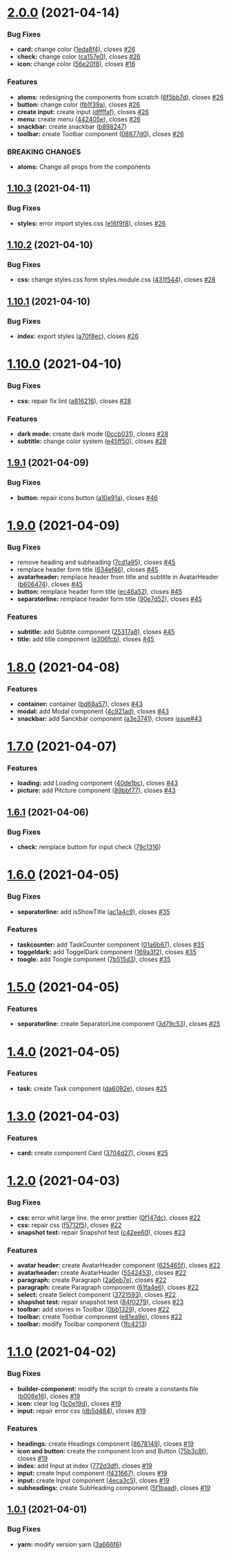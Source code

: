 # [2.0.0](https://github.com/thotluna/components/compare/v1.10.3...v2.0.0) (2021-04-14)


### Bug Fixes

* **card:** change color ([1eda8f4](https://github.com/thotluna/components/commit/1eda8f4d2f8ec485adf32951c96dfc8d9f4dc98e)), closes [#26](https://github.com/thotluna/components/issues/26)
* **check:** change color ([ca157e0](https://github.com/thotluna/components/commit/ca157e041c308ed4cb7c17e0e995c22a4a8bf437)), closes [#26](https://github.com/thotluna/components/issues/26)
* **icon:** change color ([56e20f8](https://github.com/thotluna/components/commit/56e20f83de988e46ada0616f33e2c318a63ec19c)), closes [#16](https://github.com/thotluna/components/issues/16)


### Features

* **atoms:** redesigning the components from scratch ([6f5bb7d](https://github.com/thotluna/components/commit/6f5bb7d9324344f9dc06c69092d7e6ffa2a10e28)), closes [#26](https://github.com/thotluna/components/issues/26)
* **button:** change color ([fb1f39a](https://github.com/thotluna/components/commit/fb1f39a9f601585f2dcbd4fd1ceaf877913ab3d9)), closes [#26](https://github.com/thotluna/components/issues/26)
* **create input:** create input ([dffffaf](https://github.com/thotluna/components/commit/dffffaf3b9ef42e241556a7968c664a7fd21542b)), closes [#26](https://github.com/thotluna/components/issues/26)
* **menu:** create menu ([442405e](https://github.com/thotluna/components/commit/442405e2f128e31329e871592e74c7587b44b970)), closes [#26](https://github.com/thotluna/components/issues/26)
* **snackbar:** create snackbar ([b898247](https://github.com/thotluna/components/commit/b898247f98b21d136292a96226893fc127e1a04f))
* **toolbar:** create Toolbar component ([08877d0](https://github.com/thotluna/components/commit/08877d04d587b2aadfd1e0c38671daac706fbf6e)), closes [#26](https://github.com/thotluna/components/issues/26)


### BREAKING CHANGES

* **atoms:** Change all props from the components

## [1.10.3](https://github.com/thotluna/components/compare/v1.10.2...v1.10.3) (2021-04-11)


### Bug Fixes

* **styles:** error import styles.css ([e16f9f8](https://github.com/thotluna/components/commit/e16f9f8f45d480551e9d349bf5424ebe41952879)), closes [#26](https://github.com/thotluna/components/issues/26)

## [1.10.2](https://github.com/thotluna/components/compare/v1.10.1...v1.10.2) (2021-04-10)


### Bug Fixes

* **css:** change styles.css form styles.module.css ([431f544](https://github.com/thotluna/components/commit/431f5443e86fc1c7a0f30f39aa7ae4c383ecd4db)), closes [#28](https://github.com/thotluna/components/issues/28)

## [1.10.1](https://github.com/thotluna/components/compare/v1.10.0...v1.10.1) (2021-04-10)


### Bug Fixes

* **index:** export styles ([a70f8ec](https://github.com/thotluna/components/commit/a70f8ecb492dc384176837fa7c1dad9d9ded82bc)), closes [#26](https://github.com/thotluna/components/issues/26)

# [1.10.0](https://github.com/thotluna/components/compare/v1.9.1...v1.10.0) (2021-04-10)


### Bug Fixes

* **css:** repair fix lint ([a816216](https://github.com/thotluna/components/commit/a81621618ef1bbc527c89193c6f67e2a77c051a4)), closes [#28](https://github.com/thotluna/components/issues/28)


### Features

* **dark mode:** create dark mode ([0ccb031](https://github.com/thotluna/components/commit/0ccb0315e3d9280623f5e3611f688096aa0d9538)), closes [#28](https://github.com/thotluna/components/issues/28)
* **subtitle:** change color system ([e45ff50](https://github.com/thotluna/components/commit/e45ff50d0e8d9294a6523819ceb79d855c1fdd6c)), closes [#28](https://github.com/thotluna/components/issues/28)

## [1.9.1](https://github.com/thotluna/components/compare/v1.9.0...v1.9.1) (2021-04-09)


### Bug Fixes

* **button:** repair icons button ([a10e91a](https://github.com/thotluna/components/commit/a10e91ab895cb359802258d92b9cd035877be17c)), closes [#46](https://github.com/thotluna/components/issues/46)

# [1.9.0](https://github.com/thotluna/components/compare/v1.8.0...v1.9.0) (2021-04-09)


### Bug Fixes

* remove heading and subheading ([7cd1a95](https://github.com/thotluna/components/commit/7cd1a95d8ffed19f6eb296b2e98db41466bd6255)), closes [#45](https://github.com/thotluna/components/issues/45)
* remplace header form title ([634ef46](https://github.com/thotluna/components/commit/634ef46fb1d166351d30179857c11a37015b74cc)), closes [#45](https://github.com/thotluna/components/issues/45)
* **avatarheader:** remplace header from title and subtitle in AvatarHeader ([b606474](https://github.com/thotluna/components/commit/b60647444f64d11b616d8892d08f408cb1ce9ae6)), closes [#45](https://github.com/thotluna/components/issues/45)
* **button:** remplace header form title ([ec46a52](https://github.com/thotluna/components/commit/ec46a5297af5bd931066f940d2514b25fa10d091)), closes [#45](https://github.com/thotluna/components/issues/45)
* **separatorline:** remplace header form title ([90e7d52](https://github.com/thotluna/components/commit/90e7d525a8b7dca82d7ae49c0d026c448cb13745)), closes [#45](https://github.com/thotluna/components/issues/45)


### Features

* **subtitle:** add Subtite component ([25317a8](https://github.com/thotluna/components/commit/25317a8757d5279ed5e659801cbd88247e30f703)), closes [#45](https://github.com/thotluna/components/issues/45)
* **title:** add title component ([e306fcb](https://github.com/thotluna/components/commit/e306fcb8f71856b616a6dd151daa212969ced296)), closes [#45](https://github.com/thotluna/components/issues/45)

# [1.8.0](https://github.com/thotluna/components/compare/v1.7.0...v1.8.0) (2021-04-08)


### Features

* **container:** container ([bd68a57](https://github.com/thotluna/components/commit/bd68a57babedb14211bb16a7c37089e8580ac61f)), closes [#43](https://github.com/thotluna/components/issues/43)
* **modal:** add Modal component ([4c921ad](https://github.com/thotluna/components/commit/4c921ad5323b2163af9afe0b30ec5e0918bd7f81)), closes [#43](https://github.com/thotluna/components/issues/43)
* **snackbar:** add Sanckbar component ([a3e3741](https://github.com/thotluna/components/commit/a3e374162a53345a87abe5f75e1b2abd2bac22e5)), closes [issue#43](https://github.com/issue/issues/43)

# [1.7.0](https://github.com/thotluna/components/compare/v1.6.1...v1.7.0) (2021-04-07)


### Features

* **loading:** add Loading component ([40de1bc](https://github.com/thotluna/components/commit/40de1bca6a3123ec064a96cbea9455e5038a6703)), closes [#43](https://github.com/thotluna/components/issues/43)
* **picture:** add Pitcture component ([89bbf77](https://github.com/thotluna/components/commit/89bbf7738d3417c28a4391c2611fa267bf8dc296)), closes [#43](https://github.com/thotluna/components/issues/43)

## [1.6.1](https://github.com/thotluna/components/compare/v1.6.0...v1.6.1) (2021-04-06)


### Bug Fixes

* **check:** remplace buttom for input check ([79c1316](https://github.com/thotluna/components/commit/79c13161b30ccfeedb4463468ac565146fa26d29))

# [1.6.0](https://github.com/thotluna/components/compare/v1.5.0...v1.6.0) (2021-04-05)


### Bug Fixes

* **separatorline:** add isShowTitle ([ac1a4c9](https://github.com/thotluna/components/commit/ac1a4c93f9a86dbec2b94813e350ab611a841f09)), closes [#35](https://github.com/thotluna/components/issues/35)


### Features

* **taskcounter:** add TaskCounter component ([01a6b67](https://github.com/thotluna/components/commit/01a6b677e1606476c1a38c2d72c0623e26f668f9)), closes [#35](https://github.com/thotluna/components/issues/35)
* **toggeldark:** add ToggelDark component ([169a3f2](https://github.com/thotluna/components/commit/169a3f26c4bd546655b7094c382afd0122b622b4)), closes [#35](https://github.com/thotluna/components/issues/35)
* **toogle:** add Toogle component ([7b515d3](https://github.com/thotluna/components/commit/7b515d374a02ca97539660c1f577ed48400ea116)), closes [#35](https://github.com/thotluna/components/issues/35)

# [1.5.0](https://github.com/thotluna/components/compare/v1.4.0...v1.5.0) (2021-04-05)


### Features

* **separatorline:** create SeparatorLine component ([3d79c53](https://github.com/thotluna/components/commit/3d79c5324c1d8e38422ca66786dd209b3009b4ba)), closes [#25](https://github.com/thotluna/components/issues/25)

# [1.4.0](https://github.com/thotluna/components/compare/v1.3.0...v1.4.0) (2021-04-05)


### Features

* **task:** create Task component ([da6092e](https://github.com/thotluna/components/commit/da6092eea6aeaf96cc8670f89820dab5a16c574d)), closes [#25](https://github.com/thotluna/components/issues/25)

# [1.3.0](https://github.com/thotluna/components/compare/v1.2.0...v1.3.0) (2021-04-03)


### Features

* **card:** create component Card ([3704d27](https://github.com/thotluna/components/commit/3704d279d1fb1117b8394748fb916337b6f55bd1)), closes [#25](https://github.com/thotluna/components/issues/25)

# [1.2.0](https://github.com/thotluna/components/compare/v1.1.0...v1.2.0) (2021-04-03)


### Bug Fixes

* **css:** error whit large line. the error prettier ([0f147dc](https://github.com/thotluna/components/commit/0f147dcb85c958145b18276c9103be825142a49f)), closes [#22](https://github.com/thotluna/components/issues/22)
* **css:** repair css ([f5712f5](https://github.com/thotluna/components/commit/f5712f5e851f7c50e283911c78518bb44c8aaff9)), closes [#22](https://github.com/thotluna/components/issues/22)
* **snapshot test:** repair Snapshot test ([c42ee60](https://github.com/thotluna/components/commit/c42ee6014d170f609d80a202aea694473d08d14a)), closes [#23](https://github.com/thotluna/components/issues/23)


### Features

* **avatar header:** create AvatarHeader component ([625465f](https://github.com/thotluna/components/commit/625465f080282820d3c4c4162bc75395fff99df9)), closes [#22](https://github.com/thotluna/components/issues/22)
* **avatarheader:** create AvatarHeader ([5542453](https://github.com/thotluna/components/commit/55424533309c1a61d132d7e1c76e0339022f73fe)), closes [#22](https://github.com/thotluna/components/issues/22)
* **paragraph:** create Paragraph ([2a6eb7e](https://github.com/thotluna/components/commit/2a6eb7ea769f23e55eb494d5b924a0572b1933ad)), closes [#22](https://github.com/thotluna/components/issues/22)
* **paragraph:** create Paragraph component ([61fa4e6](https://github.com/thotluna/components/commit/61fa4e6aee2e4f0bcf2c25c67ef3ea9b599a93eb)), closes [#22](https://github.com/thotluna/components/issues/22)
* **select:** create Select component ([3721593](https://github.com/thotluna/components/commit/37215932b4726b01df45a05cb09e820a1ad08c45)), closes [#22](https://github.com/thotluna/components/issues/22)
* **shapshot test:** repair snapshot test ([84f0279](https://github.com/thotluna/components/commit/84f027983fb283884a09d26ea3757c146e64cf88)), closes [#23](https://github.com/thotluna/components/issues/23)
* **toolbar:** add stories in Toolbar ([0bb1329](https://github.com/thotluna/components/commit/0bb1329e1f1ecca2b785567aca48c80d3b932cb0)), closes [#22](https://github.com/thotluna/components/issues/22)
* **toolbar:** create Toolbar component ([e81ea9e](https://github.com/thotluna/components/commit/e81ea9e880d330d32aa3c1b7fd1fd97dd8c7ad14)), closes [#22](https://github.com/thotluna/components/issues/22)
* **toolbar:** modify Toolbar component ([1fc4213](https://github.com/thotluna/components/commit/1fc42131eccc255388086812666deb4fdf2c2cbe))

# [1.1.0](https://github.com/thotluna/components/compare/v1.0.1...v1.1.0) (2021-04-02)


### Bug Fixes

* **builder-component:** modify the script to create a constants file ([b006e16](https://github.com/thotluna/components/commit/b006e16b2ab8abcb58085a6748550005310fd6a9)), closes [#19](https://github.com/thotluna/components/issues/19)
* **icon:** clear log ([1c0e19d](https://github.com/thotluna/components/commit/1c0e19d6d5c98029f17ada74b79c61783b04d922)), closes [#19](https://github.com/thotluna/components/issues/19)
* **input:** repair error css ([db5d484](https://github.com/thotluna/components/commit/db5d484b591eb025678c9c03aa31328696aa9e7b)), closes [#19](https://github.com/thotluna/components/issues/19)


### Features

* **headings:** create Headings component ([8678149](https://github.com/thotluna/components/commit/86781493801a0a39cc002c871a9fc8375783f40b)), closes [#19](https://github.com/thotluna/components/issues/19)
* **icon and button:** create the component Icon and Button ([75b3c8f](https://github.com/thotluna/components/commit/75b3c8f7f686c937d619645692eb21763c777eec)), closes [#19](https://github.com/thotluna/components/issues/19)
* **index:** add Input at index ([772d3df](https://github.com/thotluna/components/commit/772d3dff28f315a2bd3b71c79f46668b37236cc9)), closes [#19](https://github.com/thotluna/components/issues/19)
* **input:** create Input component ([f431667](https://github.com/thotluna/components/commit/f431667a6b2c42c167dbead06ebc1cc911e81f2c)), closes [#19](https://github.com/thotluna/components/issues/19)
* **input:** create Input component ([4eca3c5](https://github.com/thotluna/components/commit/4eca3c5d61069adc0ed87bf2a48a1a77a7d05e23)), closes [#19](https://github.com/thotluna/components/issues/19)
* **subheadings:** create SubHeading component ([5f1baad](https://github.com/thotluna/components/commit/5f1baad056f97750e4ca2195448b18823a7505ae)), closes [#19](https://github.com/thotluna/components/issues/19)

## [1.0.1](https://github.com/thotluna/components/compare/v1.0.0...v1.0.1) (2021-04-01)


### Bug Fixes

* **yarn:** modify version yarn ([3a666f6](https://github.com/thotluna/components/commit/3a666f69c0395c73a03e75642c701715ff8613da))
